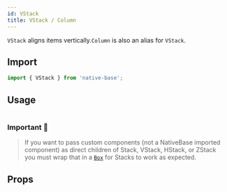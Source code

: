 ```yaml
---
id: VStack
title: VStack / Column
---
```


`VStack` aligns items vertically.`Column` is also an alias for `VStack`.

## Import

```jsx
import { VStack } from 'native-base';
```

## Usage

```ComponentSnackPlayer path=primitives,VStack,basic.tsx

```

### Important 🚨

> If you want to pass custom components (not a NativeBase imported component) as direct children of Stack, VStack, HStack, or ZStack you must wrap that in a [`Box`](box.md) for Stacks to work as expected.

## Props

```ComponentPropTable path=primitives,Stack,VStack.tsx

```

